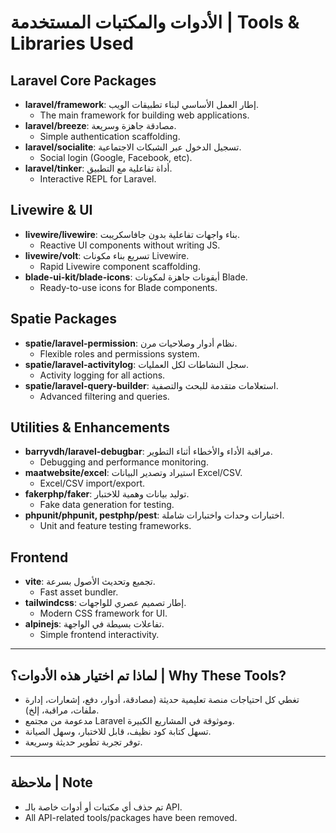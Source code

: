 # الأدوات والمكتبات المستخدمة | Tools & Libraries Used

## Laravel Core Packages
- **laravel/framework**: إطار العمل الأساسي لبناء تطبيقات الويب.
  - The main framework for building web applications.
- **laravel/breeze**: مصادقة جاهزة وسريعة.
  - Simple authentication scaffolding.
- **laravel/socialite**: تسجيل الدخول عبر الشبكات الاجتماعية.
  - Social login (Google, Facebook, etc).
- **laravel/tinker**: أداة تفاعلية مع التطبيق.
  - Interactive REPL for Laravel.

## Livewire & UI
- **livewire/livewire**: بناء واجهات تفاعلية بدون جافاسكريبت.
  - Reactive UI components without writing JS.
- **livewire/volt**: تسريع بناء مكونات Livewire.
  - Rapid Livewire component scaffolding.
- **blade-ui-kit/blade-icons**: أيقونات جاهزة لمكونات Blade.
  - Ready-to-use icons for Blade components.

## Spatie Packages
- **spatie/laravel-permission**: نظام أدوار وصلاحيات مرن.
  - Flexible roles and permissions system.
- **spatie/laravel-activitylog**: سجل النشاطات لكل العمليات.
  - Activity logging for all actions.
- **spatie/laravel-query-builder**: استعلامات متقدمة للبحث والتصفية.
  - Advanced filtering and queries.

## Utilities & Enhancements
- **barryvdh/laravel-debugbar**: مراقبة الأداء والأخطاء أثناء التطوير.
  - Debugging and performance monitoring.
- **maatwebsite/excel**: استيراد وتصدير البيانات Excel/CSV.
  - Excel/CSV import/export.
- **fakerphp/faker**: توليد بيانات وهمية للاختبار.
  - Fake data generation for testing.
- **phpunit/phpunit, pestphp/pest**: اختبارات وحدات واختبارات شاملة.
  - Unit and feature testing frameworks.

## Frontend
- **vite**: تجميع وتحديث الأصول بسرعة.
  - Fast asset bundler.
- **tailwindcss**: إطار تصميم عصري للواجهات.
  - Modern CSS framework for UI.
- **alpinejs**: تفاعلات بسيطة في الواجهة.
  - Simple frontend interactivity.

---

## لماذا تم اختيار هذه الأدوات؟ | Why These Tools?
- تغطي كل احتياجات منصة تعليمية حديثة (مصادقة، أدوار، دفع، إشعارات، إدارة ملفات، مراقبة، إلخ).
- مدعومة من مجتمع Laravel وموثوقة في المشاريع الكبيرة.
- تسهل كتابة كود نظيف، قابل للاختبار، وسهل الصيانة.
- توفر تجربة تطوير حديثة وسريعة.

---

## ملاحظة | Note
- تم حذف أي مكتبات أو أدوات خاصة بالـ API.
- All API-related tools/packages have been removed.
